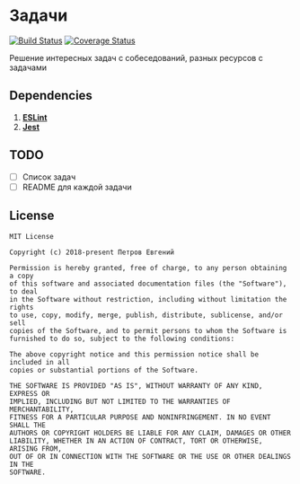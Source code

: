 # Задачи
[![Build Status](https://travis-ci.org/LeMarck/solving-interesting-problems.svg?branch=master)](https://travis-ci.org/LeMarck/solving-interesting-problems)
[![Coverage Status](https://coveralls.io/repos/github/LeMarck/solving-interesting-problems/badge.svg?branch=master)](https://coveralls.io/github/LeMarck/solving-interesting-problems?branch=master)

Решение интересных задач с собеседований, разных ресурсов с задачами

## Dependencies

1. [**ESLint**](https://eslint.org)
2. [**Jest**](https://jestjs.io)

## TODO
- [ ] Список задач
- [ ] README для каждой задачи

## License

```
MIT License

Copyright (c) 2018-present Петров Евгений

Permission is hereby granted, free of charge, to any person obtaining a copy
of this software and associated documentation files (the "Software"), to deal
in the Software without restriction, including without limitation the rights
to use, copy, modify, merge, publish, distribute, sublicense, and/or sell
copies of the Software, and to permit persons to whom the Software is
furnished to do so, subject to the following conditions:

The above copyright notice and this permission notice shall be included in all
copies or substantial portions of the Software.

THE SOFTWARE IS PROVIDED "AS IS", WITHOUT WARRANTY OF ANY KIND, EXPRESS OR
IMPLIED, INCLUDING BUT NOT LIMITED TO THE WARRANTIES OF MERCHANTABILITY,
FITNESS FOR A PARTICULAR PURPOSE AND NONINFRINGEMENT. IN NO EVENT SHALL THE
AUTHORS OR COPYRIGHT HOLDERS BE LIABLE FOR ANY CLAIM, DAMAGES OR OTHER
LIABILITY, WHETHER IN AN ACTION OF CONTRACT, TORT OR OTHERWISE, ARISING FROM,
OUT OF OR IN CONNECTION WITH THE SOFTWARE OR THE USE OR OTHER DEALINGS IN THE
SOFTWARE.
```
